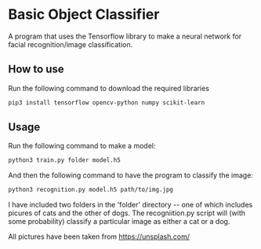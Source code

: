 # Basic Object Classifier
A program that uses the Tensorflow library to make a neural network for facial recognition/image classification.

## How to use
Run the following command to download the required libraries
```bash
pip3 install tensorflow opencv-python numpy scikit-learn
```

## Usage
Run the following command to make a model:
```bash
python3 train.py folder model.h5
```
And then the following command to have the program to classify the image:
```bash
python3 recognition.py model.h5 path/to/img.jpg
```

I have included two folders in the 'folder' directory -- one of which includes picures of cats and the other of dogs. The recogniition.py script will (with some probability) classify a particular image as either a cat or a dog.

All pictures have been taken from https://unsplash.com/
